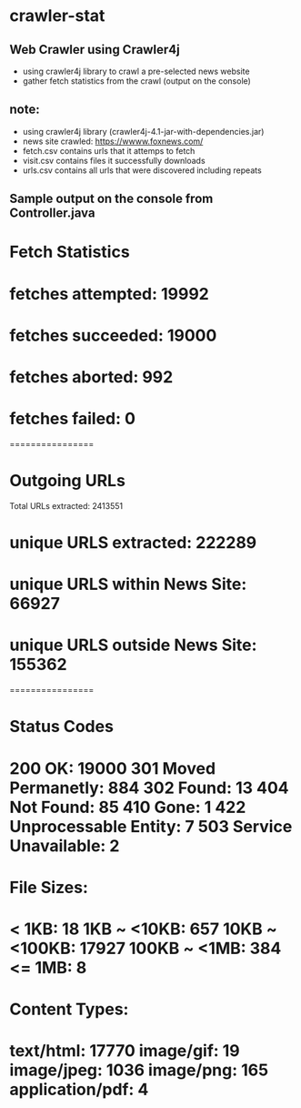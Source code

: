 # crawler-stat

## Web Crawler using Crawler4j
* using crawler4j library to crawl a pre-selected news website
* gather fetch statistics from the crawl (output on the console)

## note:
* using crawler4j library (crawler4j-4.1-jar-with-dependencies.jar)
* news site crawled: https://wwww.foxnews.com/
* fetch.csv contains urls that it attemps to fetch
* visit.csv contains files it successfully downloads
* urls.csv contains all urls that were discovered including repeats


## Sample output on the console from Controller.java

Fetch Statistics
================
# fetches attempted: 19992
# fetches succeeded: 19000
# fetches aborted: 992
# fetches failed: 0
================

Outgoing URLs
================
Total URLs extracted: 2413551
# unique URLS extracted: 222289
# unique URLS within News Site: 66927
# unique URLS outside News Site: 155362
================

Status Codes
================
200 OK: 19000
301 Moved Permanetly: 884
302 Found: 13
404 Not Found: 85
410 Gone: 1
422 Unprocessable Entity: 7
503 Service Unavailable: 2
================

File Sizes:
================
< 1KB: 18
1KB ~ <10KB: 657
10KB ~ <100KB: 17927
100KB ~ <1MB: 384
<= 1MB: 8
================

Content Types:
================
text/html: 17770
image/gif: 19
image/jpeg: 1036
image/png: 165
application/pdf: 4
================